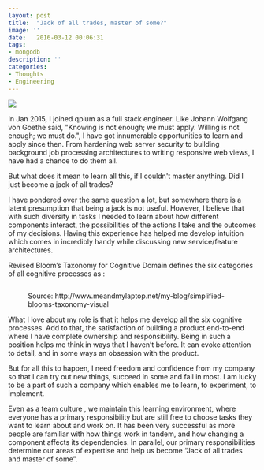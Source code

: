 ```yaml
---
layout: post
title:  "Jack of all trades, master of some?"
image: ''
date:   2016-03-12 00:06:31
tags:
- mongodb
description: ''
categories:
- Thoughts
- Engineering 
---
```


<!-- <p class="music-read"><a href="spotify:track:4DAZ8UYNpWVIV46aLkN2Qp">Music for reading(spotify)</a></p> -->

<img src="https://media.licdn.com/dms/image/C4E12AQHHxPCPp1XaYQ/article-cover_image-shrink_423_752/0?e=1561593600&v=beta&t=bAON8wFwBM434nruNBjff3mVkf6YiTQcMiemFuBeEOw">


In Jan 2015, I joined qplum as a full stack engineer. Like Johann Wolfgang von Goethe said, "Knowing is not enough; we must apply. Willing is not enough; we must do.", I have got innumerable opportunities to learn and apply since then. From hardening web server security to building background job processing architectures to writing responsive web views, I have had a chance to do them all.

But what does it mean to learn all this, if I couldn't master anything. Did I just become a jack of all trades?

I have pondered over the same question a lot, but somewhere there is a latent presumption that being a jack is not useful. However, I believe that with such diversity in tasks I needed to learn about how different components interact, the possibilities of the actions I take and the outcomes of my decisions. Having this experience has helped me develop intuition which comes in incredibly handy while discussing new service/feature architectures.

Revised Bloom’s Taxonomy for Cognitive Domain defines the six categories of all cognitive processes as :


<figure class="foto-legenda">
	<img src="{{ '/assets/img/jack-of-all/blooms.png'}}" alt="">
	<figcaption> <p>Source: http://www.meandmylaptop.net/my-blog/simplified-blooms-taxonomy-visual</p>
	</figcaption>
</figure>
 


What I love about my role is that it helps me develop all the six cognitive processes. Add to that, the satisfaction of building a product end-to-end where I have complete ownership and responsibility. Being in such a position helps me think in ways that I haven’t before. It can evoke attention to detail, and in some ways an obsession with the product.

But for all this to happen, I need freedom and confidence from my company so that I can try out new things, succeed in some and fail in most. I am lucky to be a part of such a company which enables me to learn, to experiment, to implement.

Even as a team culture , we maintain this learning environment, where everyone has a primary responsibility but are still free to choose tasks they want to learn about and work on. It has been very successful as more people are familiar with how things work in tandem, and how changing a component affects its dependencies. In parallel, our primary responsibilities determine our areas of expertise and help us become “Jack of all trades and master of some”.



